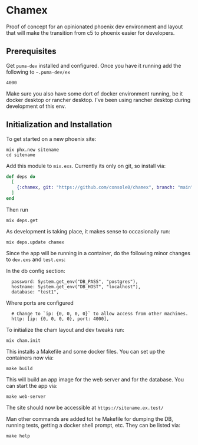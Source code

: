 # Chamex

Proof of concept for an opinionated phoenix dev environment and layout that
will make the transition from c5 to phoenix easier for developers.

## Prerequisites

Get `puma-dev` installed and configured.  Once you have it running add the following 
to `~.puma-dev/ex`

```
4000
```

Make sure you also have some dort of docker environment running, be it docker desktop or 
rancher desktop.  I've been using rancher desktop during development of this env.

## Initialization and Installation 

To get started on a new phoenix site:

```
mix phx.new sitename
cd sitename
```

Add this module to `mix.exs`.  Currently its only on git, so install via:

```elixir
def deps do
  [
    {:chamex, git: "https://github.com/console0/chamex", branch: "main"}`}
  ]
end
```

Then run

```
mix deps.get
```

As development is taking place, it makes sense to occasionally run:

```
mix deps.update chamex
```

Since the app will be running in a container, do the following minor changes to `dev.exs` and `test.exs`:

In the db config section:

```
  password: System.get_env("DB_PASS", "postgres"),
  hostname: System.get_env("DB_HOST", "localhost"),
  database: "test1",
```

Where ports are configured

```
  # Change to `ip: {0, 0, 0, 0}` to allow access from other machines.
  http: [ip: {0, 0, 0, 0}, port: 4000],
```

To initialize the cham layout and dev tweaks run:

```
mix cham.init
```

This installs a Makefile and some docker files.  You can set up the containers now via:

```
make build
```

This will build an app image for the web server and for the database.  You can start the app via:

```
make web-server
```

The site should now be accessible at `https://sitename.ex.test/`

Man other commands are added tot he Makefile for dumping the DB, running tests, getting a docker shell prompt, etc.  They can be
listed via:

```
make help
```
